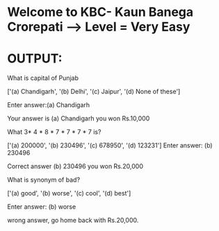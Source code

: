 # Welcome to KBC- Kaun Banega Crorepati --> Level = Very Easy
# OUTPUT:
What is capital of Punjab

['(a) Chandigarh', '(b) Delhi', '(c) Jaipur', '(d) None of these']

Enter answer:(a) Chandigarh

Your answer is (a) Chandigarh you won Rs.10,000

What 3* 4 * 8 * 7 * 7 * 7 * 7 is?

['(a) 200000', '(b) 230496', '(c) 678950', '(d) 123231']
Enter answer: (b) 230496

Correct answer (b) 230496 you won Rs.20,000

What is synonym of bad?

['(a) good', '(b) worse', '(c) cool', '(d) best']

Enter answer: (b) worse

wrong answer, go home back with Rs.20,000.
